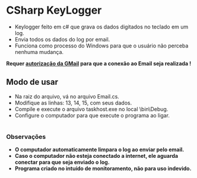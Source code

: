 # CSharp KeyLogger
<ul>
  <li>Keylogger feito em c# que grava os dados digitados no teclado em um log.</li>
  <li>Envia todos os dados do log por email.</li>
  <li>Funciona como processo do Windows para que o usuário não perceba nenhuma mudança.</li>
</ul>

<p><b>Requer <a href="https://myaccount.google.com/lesssecureapps">autorização da GMail</a> para que a conexão ao Email seja realizada !</b></p>

<h2>Modo de usar</h2> 
<ul>
  <li>Na raiz do arquivo, vá no arquivo Email.cs.</li>
  <li>Modifique as linhas: 13, 14, 15, com seus dados.</li>
  <li>Compile e execute o arquivo taskhost.exe no local \bin\Debug.</li>
  <li>Configure o computador para que execute o programa ao ligar.</li>
</ul>
<h1></h1>
<h3>Observações</h3>
<ul>
	<li><b>O computador automaticamente limpara o log ao enviar pelo email.</b></li>
	<li><b>Caso o computador não esteja conectado a internet, ele aguarda conectar para que seja enviado o log.</b></li>
	<li><b>Programa criado no intuído de monitoramento, não para uso indevido.</b></li>
</ul>

